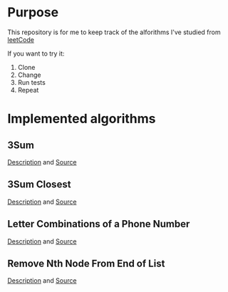 # Purpose
This repository is for me to keep track of the alforithms I've studied from [leetCode](https://leetcode.com/)

If you want to try it:
1. Clone
1. Change 
1. Run tests
1. Repeat

# Implemented algorithms

## 3Sum
[Description](https://leetcode.com/problems/3sum/)
and 
[Source](https://github.com/rpedretti/AlgorithmsStudy/blob/master/Algorithms/ThreeSum.cs)

## 3Sum Closest
[Description](https://leetcode.com/problems/3sum-closest/)
and
[Source](https://github.com/rpedretti/AlgorithmsStudy/blob/master/Algorithms/ThreeSumClosest.cs)

## Letter Combinations of a Phone Number
[Description](https://leetcode.com/problems/letter-combinations-of-a-phone-number/)
and
[Source](https://github.com/rpedretti/AlgorithmsStudy/blob/master/Algorithms/PhoneNumberToText.cs)

## Remove Nth Node From End of List
[Description](https://leetcode.com/problems/remove-nth-node-from-end-of-list/)
and
[Source](https://github.com/rpedretti/AlgorithmsStudy/blob/master/Algorithms/RemoveNthNode.cs)
